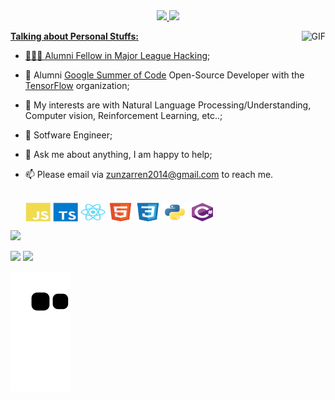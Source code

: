 

<div align="center">
  <a href="https://github.com/Bruna Zunzarren">
  <img height="180em" src="https://github-readme-stats.vercel.app/api?username=BrunaZunzarren&show_icons=true&theme=dark&include_all_commits=true&count_private=true"/>
  <img height="180em" src="https://github-readme-stats.vercel.app/api/top-langs/?username=BrunaZunzarren&layout=compact&langs_count=7&theme=dark"/>
</div>
    <img align="right" alt="GIF" src="https://i.pinimg.com/originals/e4/26/70/e426702edf874b181aced1e2fa5c6cde.gif" />

**Talking about Personal Stuffs:**

- 👨🏽‍💻 Alumni Fellow in [Major League Hacking](https://fellowship.mlh.io/);
- 🌱 Alumni [Google Summer of Code](https://summerofcode.withgoogle.com) Open-Source Developer with the [TensorFlow](https://www.tensorflow.org/) organization; 
- 🤔 My interests are with Natural Language Processing/Understanding, Computer vision, Reinforcement Learning, etc..;
- 💼 Sotfware Engineer;
- 💬 Ask me about anything, I am happy to help;
- 📫 Please email via zunzarren2014@gmail.com to reach me.


  <div style="display: inline_block"><br>
  <img align="center" alt="Rafa-Js" height="30" width="40" src="https://raw.githubusercontent.com/devicons/devicon/master/icons/javascript/javascript-plain.svg">
  <img align="center" alt="Rafa-Ts" height="30" width="40" src="https://raw.githubusercontent.com/devicons/devicon/master/icons/typescript/typescript-plain.svg">
  <img align="center" alt="Rafa-React" height="30" width="40" src="https://raw.githubusercontent.com/devicons/devicon/master/icons/react/react-original.svg">
  <img align="center" alt="Rafa-HTML" height="30" width="40" src="https://raw.githubusercontent.com/devicons/devicon/master/icons/html5/html5-original.svg">
  <img align="center" alt="Rafa-CSS" height="30" width="40" src="https://raw.githubusercontent.com/devicons/devicon/master/icons/css3/css3-original.svg">
  <img align="center" alt="Rafa-Python" height="30" width="40" src="https://raw.githubusercontent.com/devicons/devicon/master/icons/python/python-original.svg">
  <img align="center" alt="Rafa-Csharp" height="30" width="40" src="https://raw.githubusercontent.com/devicons/devicon/master/icons/csharp/csharp-original.svg">
  
</div>
  <div> 

  <a href="https://instagram.com/brunazunzarren" target="_blank"><img src="https://img.shields.io/badge/-Instagram-%23E4405F?style=for-the-badge&logo=instagram&logoColor=white" target="_blank"></a>

  <a href = "mailto:zunzarren2014@gmail.com"><img src="https://img.shields.io/badge/-Gmail-%23333?style=for-the-badge&logo=gmail&logoColor=white" target="_blank"></a>
  <a href="https://www.linkedin.com/in/bruna-zunzarren-98694a204/" target="_blank"><img src="https://img.shields.io/badge/-LinkedIn-%230077B5?style=for-the-badge&logo=linkedin&logoColor=white" target="_blank"></a> 
 
  ![Snake animation](https://github.com/rafaballerini/rafaballerini/blob/output/github-contribution-grid-snake.svg)
 
</div>


<!---
Brunazunzarrenn/Brunazunzarrenn is a ✨ special ✨ repository because its `README.md` (this file) appears on your GitHub profile.
You can click the Preview link to take a look at your changes.
--->
